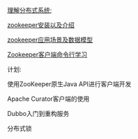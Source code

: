  [理解分布式系统](https://github.com/haoxiaoyong1014/zookeeperGuide/blob/master/理解分布式系统.md);

[zookeeper安装以及介绍](https://github.com/haoxiaoyong1014/zookeeperGuide/blob/master/zookeeper安装以及介绍.md)

[zookeeper应用场景及数据模型](https://github.com/haoxiaoyong1014/zookeeperGuide/blob/master/zookeeper应用场景及数据模型.md)

[Zookeeper客户端命令行学习](https://github.com/haoxiaoyong1014/zookeeperGuide/blob/master/zookeeper客户端命令行学习.md)

计划:

使用ZooKeeper原生Java API进行客户端开发

Apache Curator客户端的使用

Dubbo入门到重构服务

分布式锁